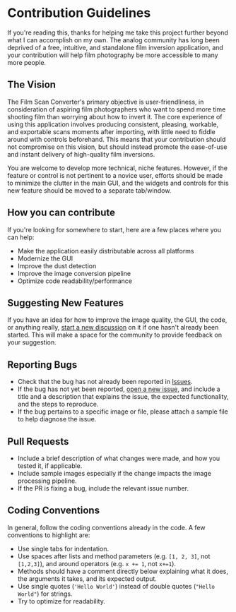 # Contribution Guidelines
If you're reading this, thanks for helping me take this project further beyond what I can accomplish on my own. The analog community has long been deprived of a free, intuitive, and standalone film inversion application, and your contribution will help film photography be more accessible to many more people.

## The Vision
The Film Scan Converter's primary objective is user-friendliness, in consideration of aspiring film photographers who want to spend more time shooting film than worrying about how to invert it. The core experience of using this application involves producing consistent, pleasing, workable, and exportable scans moments after importing, with little need to fiddle around with controls beforehand. This means that your contribution should not compromise on this vision, but should instead promote the ease-of-use and instant delivery of high-quality film inversions.

You are welcome to develop more technical, niche features. However, if the feature or control is not pertinent to a novice user, efforts should be made to minimize the clutter in the main GUI, and the widgets and controls for this new feature should be moved to a separate tab/window.

## How you can contribute
If you're looking for somewhere to start, here are a few places where you can help:
- Make the application easily distributable across all platforms
- Modernize the GUI
- Improve the dust detection
- Improve the image conversion pipeline
- Optimize code readability/performance

## Suggesting New Features
If you have an idea for how to improve the image quality, the GUI, the code, or anything really, [start a new discussion](https://github.com/kaimonmok/Film-Scan-Converter/discussions/new?category=ideas) on it if one hasn't already been started. This will make a space for the community to provide feedback on your suggestion.

## Reporting Bugs
- Check that the bug has not already been reported in [Issues](https://github.com/kaimonmok/Film-Scan-Converter/issues).
- If the bug has not yet been reported, [open a new issue](https://github.com/kaimonmok/Film-Scan-Converter/issues/new), and include a title and a description that explains the issue, the expected functionality, and the steps to reproduce.
- If the bug pertains to a specific image or file, please attach a sample file to help diagnose the issue.

## Pull Requests
- Include a brief description of what changes were made, and how you tested it, if applicable.
- Include sample images especially if the change impacts the image processing pipeline.
- If the PR is fixing a bug, include the relevant issue number.

## Coding Conventions
In general, follow the coding conventions already in the code. A few conventions to highlight are:
- Use single tabs for indentation.
- Use spaces after lists and method parameters (e.g. `[1, 2, 3]`, not `[1,2,3]`), and around operators (e.g. `x += 1`, not `x+=1`).
- Methods should have a comment directly below explaining what it does, the arguments it takes, and its expected output.
- Use single quotes (`'Hello World'`) instead of double quotes (`"Hello World"`) for strings.
- Try to optimize for readability.
